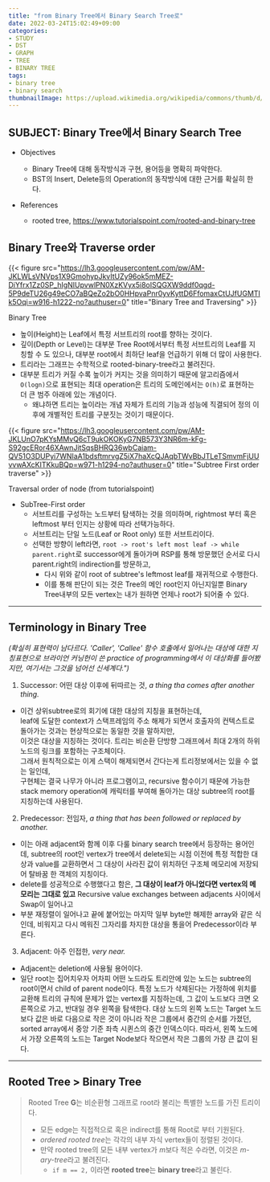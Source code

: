 ```yaml
---
title: "from Binary Tree에서 Binary Search Tree로"
date: 2022-03-24T15:02:49+09:00
categories:
- STUDY
- DST
- GRAPH
- TREE
- BINARY TREE
tags:
- binary tree
- binary search
thumbnailImage: https://upload.wikimedia.org/wikipedia/commons/thumb/d/da/Binary_search_tree.svg/180px-Binary_search_tree.svg.png
---
```


SUBJECT: Binary Tree에서 Binary Search Tree
-------------------------------------------
  - Objectives
    - Binary Tree에 대해 동작방식과 구현, 용어등을 명확히 파악한다.
    - BST의 Insert, Delete등의 Operation의 동작방식에 대한 근거를 확실히 한다.

  - References
    - rooted tree, https://www.tutorialspoint.com/rooted-and-binary-tree

Binary Tree와 Traverse order
----------------------------

{{< figure src="https://lh3.googleusercontent.com/pw/AM-JKLWLsVNVps1X9GmohypJkvItUZy96ok5mMEZ-DiYfrx1Zz0SP_hIgNIUpvwlPN0XzKVyx5i8oISQGXW9ddf0qgd-5P9deTU26g49eCO7aBQeZo2bO0HHpvaPnr0yvKyttD6FfomaxCtUJfUGMTIk5Oqi=w916-h1222-no?authuser=0" title="Binary Tree and Traversing" >}}

Binary Tree
  - 높이(Height)는 Leaf에서 특정 서브트리의 root를 향하는 것이다.
  - 깊이(Depth or Level)는 대부분 Tree Root에서부터 특정 서브트리의 Leaf를 지칭할 수 도 있으나, 대부분 root에서 최하단 leaf을 언급하기 위해 더 많이 사용한다. 
  - 트리라는 그래프는 수학적으로 rooted-binary-tree라고 불려진다.
  - 대부분 트리가 커질 수록 높이가 커지는 것을 의미하기 때문에 알고리즘에서 ``O(logn)``으로 표현되는 최대 operation은 트리의 도메인에서는 ``O(h)``로 표현하는 더 큰 범주 아래에 있는 개념이다.
    - 왜냐하면 트리는 높이라는 개념 자체가 트리의 기능과 성능에 직결되어 정의 이후에 개별적인 트리를 구분짓는 것이기  때문이다.

{{< figure src="https://lh3.googleusercontent.com/pw/AM-JKLUnO7pKYsMMvQ6cT9ukOKOKyG7NB573Y3NR6m-kFg-S92gcERor46XAwnJitSqsBHRQ36wbCaiam-QV51O3DUPyi7WNIaA1bdsftmrvgZ5iX7haXcQJAqbTWvBbJTLeTSmvmFjUUvvwAXcKITKkuBQp=w971-h1294-no?authuser=0" title="Subtree First order traverse" >}}

Traversal order of node (from tutorialspoint)
  - SubTree-First order
    - 서브트리를 구성하는 노드부터 탐색하는 것을 의미하며, rightmost 부터 혹은 leftmost 부터 인지는 상황에 따라 선택가능하다.
    - 서브트리는 단일 노드(Leaf or Root only) 또한 서브트리이다.
    - 선택한 방향이 left라면, ``root -> root's left most leaf -> while parent.right``로 successor에게 돌아가며 RSP를 통해 방문했던 순서로 다시 parent.right의 indirection를 방문하고,
      - 다시 위와 같이 root of subtree's leftmost leaf를 재귀적으로 수행한다.
      - 이를 통해 판단이 되는 것은 Tree의 메인 root인지 아닌지일뿐  Binary Tree내부의 모든 vertex는 내가 원하면 언제나 root가 되어줄 수 있다.
___

Terminology in Binary Tree 
--------------------------
*(확실히 표현력이 남다르다. 'Caller', 'Callee' 함수 호출에서 일어나는 대상에 대한 지칭표현으로 브라이언 커닝헌이 쓴 practice of programming에서 이 대상화를 들어봤지만, 여기서는 그것을 넘어선 신세계다.")* 

1. Successor: 어떤 대상 이후에 뒤따르는 것, *a thing tha comes after another thing.*

  - 이건 상위subtree로의 회기에 대한 대상의 지칭을 표현하는데,  
    leaf에 도달한 context가 스택프레임의 주소 해제가 되면서 호출자의 컨텍스트로 돌아가는 것과는 현상적으로는 동일한 것을 말하지만,  
    이것은 대상을 지칭하는 것이다. 트리는 비순환 단방향 그래프에서 최대 2개의 하위노드의 링크를 포함하는 구조체이다.  
    그래서 원칙적으로는 이게 스택이 해제되면서 간다는게 트리정보에서는 있을 수 없는 일인데,  
     구현체는 결국 나무가 아니라 프로그램이고, recursive 함수이기 때문에 가능한 stack memory operation에 캐릭터를 부여해 돌아가는 대상 subtree의 root를 지칭하는데 사용된다.

2. Predecessor: 전임자, *a thing that has been followed or replaced by another.*
  - 이는 아래 adjacent와 함께 이후 다룰 binary search tree에서 등장하는 용어인데, subtree의 root인 vertex가 tree에서 delete되는 시점 이전에 특정 적합한 대상과 value를 교환하면서 그 대상이 사라진 값이 위치하던 구조체 메모리에 저장되어 탈바꿈 한 객체의 지칭이다.
  - delete를 성공적으로 수행했다고 함은, **그 대상이 leaf가 아니었다면 vertex의 메모리는 그대로 있고** Recursive value exchanges between adjacents 사이에서 Swap이 일어나고
  - 부분 재정렬이 일어나고 끝에 붙어있는 마지막 일부 byte만 해제한 array와 같은 식인데, 비워지고 다시 메워진 그자리를 차지한 대상을 통을어 Predecessor이라 부른다.

3. Adjacent: 아주 인접한, *very near.*
  - Adjacent는 deletion에 사용될 용어이다. 
  - 일단 root는 집어치우자 어차피 어떤 노드라도 트리안에 있는 노드는 subtree의 root이면서 child of parent node이다.
    특정 노드가 삭제된다는 가정하에 위치를 교환해 트리의 규칙에 문제가 없는 vertex를 지칭하는데, 그 값이 노드보다 크면 오른쪽으로 가고, 반대일 경우 왼쪽을 탐색한다.
    대상 노드의 왼쪽 노드는 Target 노드보다 값은 바로 다음으로 작은 것이 아니라 작은 그룹에서 중간의 순서를 가졌던, sorted array에서 중앙 기준 좌측 시퀸스의 중간 인덱스이다.
    따라서, 왼쪽 노드에서 가장 오른쪽의 노드는 Target Node보다 작으면서 작은 그룹의 가장 큰 값이 된다.

___
Rooted Tree > Binary Tree
-------------------------

> Rooted Tree **G**는 비순환형 그래프로 root라 불리는 특별한 노드를 가진 트리이다.
>   - 모든 edge는 직접적으로 혹은 indirect를 통해 Root로 부터 기원된다.
>   - *ordered rooted tree*는 각각의 내부 자식 vertex들이 정렬된 것이다.
>   - 만약 rooted tree의 모든 내부 vertex가 *m*보다 적은 수라면, 이것은 *m-ary-tree*라고 불려진다.
>     - ``if m == 2,`` 이라면 **rooted tree**는 **binary tree**라고 불린다.

